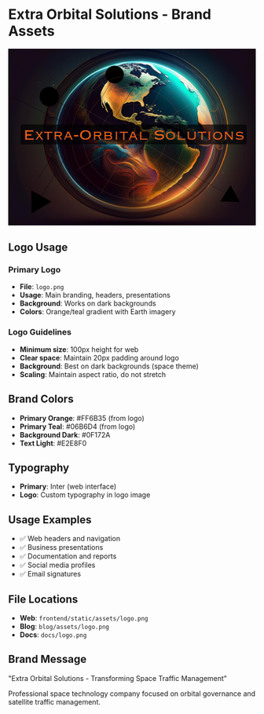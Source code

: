 # Extra Orbital Solutions - Brand Assets

![Extra Orbital Solutions](logo.png)

## Logo Usage

### Primary Logo
- **File**: `logo.png`
- **Usage**: Main branding, headers, presentations
- **Background**: Works on dark backgrounds
- **Colors**: Orange/teal gradient with Earth imagery

### Logo Guidelines
- **Minimum size**: 100px height for web
- **Clear space**: Maintain 20px padding around logo
- **Background**: Best on dark backgrounds (space theme)
- **Scaling**: Maintain aspect ratio, do not stretch

## Brand Colors
- **Primary Orange**: #FF6B35 (from logo)
- **Primary Teal**: #06B6D4 (from logo)
- **Background Dark**: #0F172A
- **Text Light**: #E2E8F0

## Typography
- **Primary**: Inter (web interface)
- **Logo**: Custom typography in logo image

## Usage Examples
- ✅ Web headers and navigation
- ✅ Business presentations
- ✅ Documentation and reports
- ✅ Social media profiles
- ✅ Email signatures

## File Locations
- **Web**: `frontend/static/assets/logo.png`
- **Blog**: `blog/assets/logo.png`
- **Docs**: `docs/logo.png`

## Brand Message
"Extra Orbital Solutions - Transforming Space Traffic Management"

Professional space technology company focused on orbital governance and satellite traffic management.